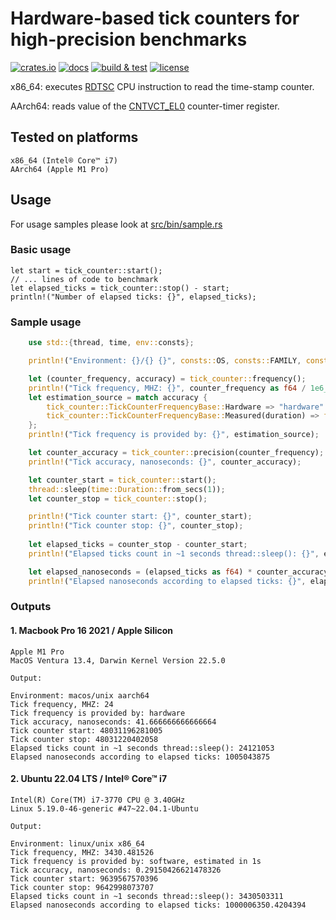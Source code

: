 # Hardware-based tick counters for high-precision benchmarks

[![crates.io](https://img.shields.io/crates/v/tick_counter)](https://crates.io/crates/tick_counter)
[![docs](https://img.shields.io/docsrs/tick_counter)](https://docs.rs/tick_counter/latest/tick_counter/)
[![build & test](https://github.com/sheroz/tick_counter/actions/workflows/ci.yml/badge.svg)](https://github.com/sheroz/tick_counter/actions/workflows/ci.yml)
[![license](https://img.shields.io/github/license/sheroz/tick_counter)](https://github.com/sheroz/tick_counter/blob/main/LICENSE.txt)

x86_64: executes [RDTSC](https://www.intel.com/content/dam/www/public/us/en/documents/white-papers/ia-32-ia-64-benchmark-code-execution-paper.pdf) CPU instruction to read the time-stamp counter.

AArch64: reads value of the [CNTVCT_EL0](https://developer.arm.com/documentation/ddi0595/2021-12/AArch64-Registers/CNTVCT-EL0--Counter-timer-Virtual-Count-register) counter-timer register.

## Tested on platforms

    x86_64 (Intel® Core™ i7)
    AArch64 (Apple M1 Pro)

## Usage

For usage samples please look at [src/bin/sample.rs](src/bin/sample.rs)

### Basic usage

    let start = tick_counter::start();
    // ... lines of code to benchmark
    let elapsed_ticks = tick_counter::stop() - start;
    println!("Number of elapsed ticks: {}", elapsed_ticks);

### Sample usage
```rust
    use std::{thread, time, env::consts};

    println!("Environment: {}/{} {}", consts::OS, consts::FAMILY, consts::ARCH);

    let (counter_frequency, accuracy) = tick_counter::frequency();
    println!("Tick frequency, MHZ: {}", counter_frequency as f64 / 1e6_f64);
    let estimation_source = match accuracy {
        tick_counter::TickCounterFrequencyBase::Hardware => "hardware".to_string(),
        tick_counter::TickCounterFrequencyBase::Measured(duration) => format!("software, estimated in {:?}", duration)
    };
    println!("Tick frequency is provided by: {}", estimation_source);

    let counter_accuracy = tick_counter::precision(counter_frequency);
    println!("Tick accuracy, nanoseconds: {}", counter_accuracy);

    let counter_start = tick_counter::start();
    thread::sleep(time::Duration::from_secs(1));
    let counter_stop = tick_counter::stop();

    println!("Tick counter start: {}", counter_start);
    println!("Tick counter stop: {}", counter_stop);
    
    let elapsed_ticks = counter_stop - counter_start;
    println!("Elapsed ticks count in ~1 seconds thread::sleep(): {}", elapsed_ticks);

    let elapsed_nanoseconds = (elapsed_ticks as f64) * counter_accuracy;
    println!("Elapsed nanoseconds according to elapsed ticks: {}", elapsed_nanoseconds);
```
### Outputs

#### 1. Macbook Pro 16 2021 / Apple Silicon

    Apple M1 Pro
    MacOS Ventura 13.4, Darwin Kernel Version 22.5.0

    Output:

    Environment: macos/unix aarch64
    Tick frequency, MHZ: 24
    Tick frequency is provided by: hardware
    Tick accuracy, nanoseconds: 41.666666666666664
    Tick counter start: 48031196281005
    Tick counter stop: 48031220402058
    Elapsed ticks count in ~1 seconds thread::sleep(): 24121053
    Elapsed nanoseconds according to elapsed ticks: 1005043875

#### 2. Ubuntu 22.04 LTS / Intel® Core™ i7

    Intel(R) Core(TM) i7-3770 CPU @ 3.40GHz
    Linux 5.19.0-46-generic #47~22.04.1-Ubuntu

    Output:

    Environment: linux/unix x86_64
    Tick frequency, MHZ: 3430.481526
    Tick frequency is provided by: software, estimated in 1s
    Tick accuracy, nanoseconds: 0.29150426621478326
    Tick counter start: 9639567570396
    Tick counter stop: 9642998073707
    Elapsed ticks count in ~1 seconds thread::sleep(): 3430503311
    Elapsed nanoseconds according to elapsed ticks: 1000006350.4204394
